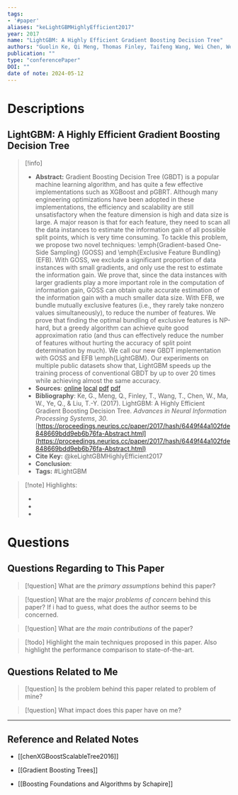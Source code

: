 ```yaml
---
tags:
- '#paper'
aliases: "keLightGBMHighlyEfficient2017"
year: 2017
name: "LightGBM: A Highly Efficient Gradient Boosting Decision Tree"
authors: "Guolin Ke, Qi Meng, Thomas Finley, Taifeng Wang, Wei Chen, Weidong Ma, Qiwei Ye, Tie-Yan Liu"
publication: ""
type: "conferencePaper"
DOI: ""
date of note: 2024-05-12 
---
```

# Descriptions

## LightGBM: A Highly Efficient Gradient Boosting Decision Tree 
> [!info] 
> - **Abstract:** Gradient Boosting Decision Tree (GBDT) is a popular machine learning algorithm, and has quite a few effective implementations such as XGBoost and pGBRT. Although many engineering optimizations have been adopted in these implementations, the efficiency and scalability are still unsatisfactory when the feature dimension is high and data size is large. A major reason is that for each feature, they need to scan all the data instances to estimate the information gain of all possible split points, which is very time consuming. To tackle this problem, we propose two novel techniques: \emph{Gradient-based One-Side Sampling} (GOSS) and \emph{Exclusive Feature Bundling} (EFB). With GOSS, we exclude a significant proportion of data instances with small gradients, and only use the rest to estimate the information gain. We prove that, since the data instances with larger gradients play a more important role in the computation of information gain, GOSS can obtain quite accurate estimation of the information gain with a much smaller data size. With EFB, we bundle mutually exclusive features (i.e., they rarely take nonzero values simultaneously), to reduce the number of features. We prove that finding the optimal bundling of exclusive features is NP-hard, but a greedy algorithm can achieve quite good approximation ratio (and thus can effectively reduce the number of features without hurting the accuracy of split point determination by much). We call our new GBDT implementation with GOSS and EFB \emph{LightGBM}. Our experiments on multiple public datasets show that, LightGBM speeds up the training process of conventional GBDT by up to over 20 times while achieving almost the same accuracy. 
> - **Sources**: [online](http://zotero.org/users/13492210/items/I8V392SH) [local](zotero://select/library/items/I8V392SH) [pdf](file:////home/lukexie/Documents/Papers/storage/K4LAURGC/Ke%20et%20al.%20-%202017%20-%20LightGBM%20A%20Highly%20Efficient%20Gradient%20Boosting%20Dec.pdf)  [pdf](file:////home/lukexie/Documents/Papers/storage/NQD6JUER/supplementary-nips.pdf) 
> - **Bibliography**: Ke, G., Meng, Q., Finley, T., Wang, T., Chen, W., Ma, W., Ye, Q., & Liu, T.-Y. (2017). LightGBM: A Highly Efficient Gradient Boosting Decision Tree. _Advances in Neural Information Processing Systems_, _30_. [https://proceedings.neurips.cc/paper/2017/hash/6449f44a102fde848669bdd9eb6b76fa-Abstract.html](https://proceedings.neurips.cc/paper/2017/hash/6449f44a102fde848669bdd9eb6b76fa-Abstract.html)
> - **Cite Key:** @keLightGBMHighlyEfficient2017 
> - **Conclusion**:
> - **Tags:** #LightGBM


>[!note] Highlights:
>
>-
>-
>-



# Questions
## Questions Regarding to This Paper


>[!question] 
>What are the *primary assumptions* behind this paper?



>[!question]
>What are the major *problems of concern* behind this paper? If i had to guess, what does the author seems to be concerned. 




>[!question]
>What are *the main contributions* of the paper?




>[!todo]
>Highlight the main techniques proposed in this paper. Also highlight the performance comparison to state-of-the-art.



## Questions Related to Me


> [!question] 
> Is the problem behind this paper related to problem of mine?



> [!question] 
> What impact does this paper have on me?




----

## Reference and Related Notes

- [[chenXGBoostScalableTree2016]]
- [[Gradient Boosting Trees]]

- [[Boosting Foundations and Algorithms by Schapire]]
